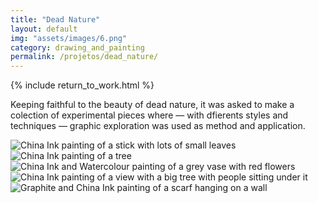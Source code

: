 ```yaml
---
title: "Dead Nature"
layout: default
img: "assets/images/6.png"
category: drawing_and_painting
permalink: /projetos/dead_nature/
---
```


{% include return_to_work.html %}

<p>Keeping faithful to the beauty of dead nature, it was asked to make a colection of experimental pieces where — with dfierents styles and techniques — graphic exploration was used as method and application.</p>

<img src="{{site.baseurl}}/assets/images/6.png" alt="China Ink painting of a stick with lots of small leaves" title="China Ink painting of a stick with lots of small leaves">

<img src="{{site.baseurl}}/assets/images/7.png" alt="China Ink painting of a tree" title="China Ink painting of a tree">

<img src="{{site.baseurl}}/assets/images/8.png" alt="China Ink and Watercolour painting of a grey vase with red flowers" title="China Ink and Watercolour painting of a grey vase with red flowers">

<img src="{{site.baseurl}}/assets/images/9.png" alt="China Ink painting of a view with a big tree with people sitting under it" title="China Ink painting of a view with a big tree with people sitting under it">

<img src="{{site.baseurl}}/assets/images/17.png" alt="Graphite and China Ink painting of a scarf hanging on a wall" title="Graphite and China Ink painting of a scarf hanging on a wall">